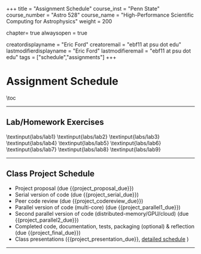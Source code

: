 +++
title = "Assignment Schedule"
course_inst = "Penn State"
course_number = "Astro 528"
course_name = "High-Performance Scientific Computing for Astrophysics"
weight = 200

chapter= true
alwaysopen = true

creatordisplayname = "Eric Ford"
creatoremail = "ebf11 at psu dot edu"
lastmodifierdisplayname = "Eric Ford"
lastmodifieremail = "ebf11 at psu dot edu"
tags = ["schedule","assignments"]
+++

# Assignment Schedule
\toc

---

## Lab/Homework Exercises
\textinput{labs/lab1}
\textinput{labs/lab2}
\textinput{labs/lab3}
\textinput{labs/lab4}
\textinput{labs/lab5}
\textinput{labs/lab6}
\textinput{labs/lab7}
\textinput{labs/lab8}
\textinput{labs/lab9}

---

## Class Project Schedule
- Project proposal (due {{project_proposal_due}})
- Serial version of code (due {{project_serial_due}})
- Peer code review (due {{project_codereview_due}})
- Parallel version of code (multi-core) (due {{project_parallel1_due}})
- Second parallel version of code (distributed-memory/GPU/cloud) (due {{project_parallel2_due}})
- Completed code, documentation, tests, packaging (optional) & reflection (due {{project_final_due}})
- Class presentations ({{project_presentation_due}}, [detailed schedule](https://github.com/PsuAstro528/PresentationsSchedule2025) )

---
